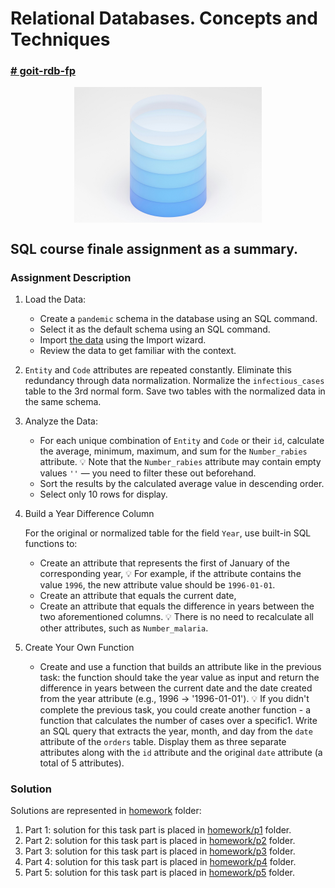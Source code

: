 # Relational Databases. Concepts and Techniques

### [# goit-rdb-fp](https://github.com/topics/goit-rdb-hw-fp)

<p align="center">
  <img align="center" src="./assets/thumbnail.jpg" width="300" title="Project thumbnail" alt="project thumbnail">
</p>


## SQL course finale assignment as a summary.

### Assignment Description

1. Load the Data:
    * Create a `pandemic` schema in the database using an SQL command.
    * Select it as the default schema using an SQL command.
    * Import [the data](./assets/task-dataset/infectious_cases.csv) using the Import wizard.
    * Review the data to get familiar with the context.

2. `Entity` and `Code` attributes are repeated constantly. Eliminate this redundancy through data normalization.
   Normalize the `infectious_cases` table to the 3rd normal form. Save two tables with the normalized data in the same schema.

3. Analyze the Data:
    * For each unique combination of `Entity` and `Code` or their `id`, calculate the average, minimum, maximum, and sum for the `Number_rabies` attribute.
        💡 Note that the `Number_rabies` attribute may contain empty values `''` — you need to filter these out beforehand.
    * Sort the results by the calculated average value in descending order.
    * Select only 10 rows for display.

4. Build a Year Difference Column

    For the original or normalized table for the field `Year`, use built-in SQL functions to:

    * Create an attribute that represents the first of January of the corresponding year,
        💡 For example, if the attribute contains the value `1996`, the new attribute value should be `1996-01-01`.
    * Create an attribute that equals the current date,
    * Create an attribute that equals the difference in years between the two aforementioned columns.
        💡 There is no need to recalculate all other attributes, such as `Number_malaria`.

5. Create Your Own Function
    * Create and use a function that builds an attribute like in the previous task: the function should take the year value as input and return the difference in years between the current date and the date created from the year attribute (e.g., 1996 → '1996-01-01').
        💡 If you didn't complete the previous task, you could create another function - a function that calculates the number of cases over a specific1. Write an SQL query that extracts the year, month, and day from the `date` attribute of the `orders` table. Display them as three separate attributes along with the `id` attribute and the original `date` attribute (a total of 5 attributes).

### Solution

Solutions are represented in [homework](./homework/) folder:

1. Part 1: solution for this task part is placed in [homework/p1](./homework/p1) folder.
2. Part 2: solution for this task part is placed in [homework/p2](./homework/p2) folder.
3. Part 3: solution for this task part is placed in [homework/p3](./homework/p3) folder.
4. Part 4: solution for this task part is placed in [homework/p4](./homework/p4) folder.
5. Part 5: solution for this task part is placed in [homework/p5](./homework/p5) folder.
